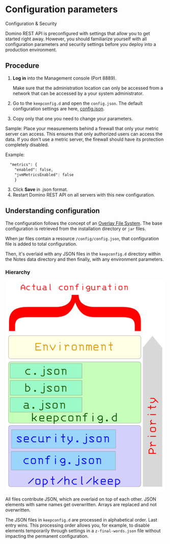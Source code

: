 # Configuration parameters

Configuration & Security

Domino REST API is preconfigured with settings that allow you to get started right away. However, you should familiarize yourself with all configuration parameters and security settings before you deploy into a production environment.

## Procedure

1. **Log in** into the Management console (Port 8889). 

    Make sure that the administration location can only be accessed from a network that can be accessed by a your system administrator.

3. Go to the `keepconfig.d` and open the `config.json`. The default configuration settings are here, [config.json](/docs/references/security/configjson.md).

4. Copy only  that one you need to change your parameters.

Sample: 
Place your measurements behind a firewall that only your metric server can access. This ensures that only authorized users can access the data. 
If you don't use a metric server, the firewall should have its protection completely disabled.

Example:
```
  "metrics": {
    "enabled": false,
    "jvmMetricsEnabled": false
    }
```
3. Click **Save** in .json format.
4. Restart Domino REST API on all servers with this new configuration.


## Understanding configuration
The configuration follows the concept of an [Overlay File System](https://en.wikipedia.org/wiki/OverlayFS). The base configuration is retrieved from the installation directory or `jar` files.

When jar files contain a resource `/config/config.json`, that configuration file is added to total configuration.

Then, it's overlaid with any JSON files in the `keepconfig.d` directory within the Notes data directory and then finally, with any environment parameters.

### Hierarchy

![The call hierarchy](../../assets/images/ActualConfiguration.png)

All files contribute JSON, which are overlaid on top of each other. JSON elements with same names get overwritten. Arrays are replaced and not overwritten.

The JSON files in `keepconfig.d` are processed in alphabetical order. Last entry wins. This processing order allows you, for example, to disable elements temporarily through settings in a `z-final-words.json` file without impacting the permanent configuration.



